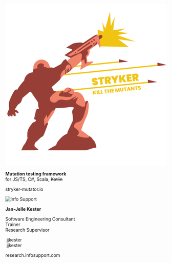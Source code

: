 <!-- .slide: data-background="linear-gradient(90deg, rgba(232,75,57,1) 50%, rgba(0,56,101,1) 50%)" style="color: white" -->

<div class="kc-flex kc-columns kc-vertical-center kc-gap5">

<div>

![stryker-man](/img/stryker-man.svg) <!-- .element: width="100%" -->

**Mutation testing framework**\
for JS/TS, C#, Scala, ~~Kotlin~~

stryker-mutator.io

</div>
<div>

![Info Support](/cli-img/logo-white.png) <!-- .element: width="70%" -->

**Jan-Jelle Kester**

Software Engineering Consultant\
Trainer\
Research Supervisor
<!-- .element: class="kc-smaller" -->

<i class="bi bi-github" style="color: #white"></i> &nbsp;jjkester\
<i class="bi bi-linkedin" style="color: #1d9bf0"></i> &nbsp;jjkester

research.infosupport.com

</div>
</div>
